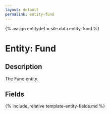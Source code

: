 ```yaml
---
layout: default
permalink: entity-fund
---
```


{% assign entitydef = site.data.entity-fund %}

# Entity: Fund

## Description

The Fund entity.

## Fields

{% include_relative template-entity-fields.md %}
